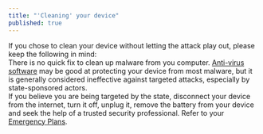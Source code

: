 ```yaml
---
title: "'Cleaning' your device"
published: true
---
```

If you chose to clean your device without letting the attack play out, please keep the following in mind:
<br>
There is no quick fix to clean up malware from you computer. [Anti-virus software](en/topics/practice-1-emergencies/4-malware/3-9-learn.md) may be good at protecting your device from most malware, but it is generally considered ineffective against targeted attacks, especially by state-sponsored actors.
<br>
If you believe you are being targeted by the state, disconnect your device from the internet, turn it off, unplug it, remove the battery from your device and seek the help of a trusted security professional. Refer to your [Emergency Plans](en/topics/practice-2-planning/4-emergency-plan/1-1-intro.md).
